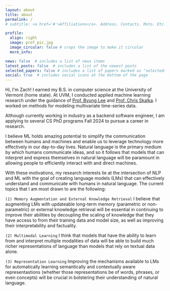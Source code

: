 ```yaml
---
layout: about
title: about
permalink: /
# subtitle: <a href='#'>Affiliations</a>. Address. Contacts. Moto. Etc.

profile:
  align: right
  image: prof_pic.jpg
  image_circular: false # crops the image to make it circular
  more_info:

news: false  # includes a list of news items
latest_posts: false  # includes a list of the newest posts
selected_papers: false # includes a list of papers marked as "selected={true}"
social: true  # includes social icons at the bottom of the page
---
```


Hi, I'm Zach! I earned my B.S. in computer science at the University of Vermont (home state). 
At UVM, I conducted applied machine learning research under the guidance of [Prof. Byung Lee](https://bslee.w3.uvm.edu/) and [Prof. Chris Skalka](https://ceskalka.w3.uvm.edu/). 
I worked on methods for modeling multivariate time-series data.

Although currently working in industry as a backend software engineer, I am applying to several CS PhD programs Fall 2024 to pursue a career in research.

I believe ML holds amazing potential to simplify the communication between humans and machines and enable us to leverage technology more effectively in our day-to-day lives. Natural language is the primary medium by which humans communicate ideas, and so it follows that models that can interpret and express themselves in natural language will be paramount in allowing people to efficiently interact with and direct machines. 

With these motivations, my research interests lie at the intersection of NLP and ML with the goal of creating language models (LMs)
that can effectively understand and communicate with humans in natural language. The current topics
that I am most drawn to are the following: 

`(1) Memory Augmentation and External Knowledge Retrieval` I believe that augmenting LMs with updateable long-term memory (parametric or non-parametric) or external
knowledge retrieval will be essential in continuing to improve their abilities by decoupling the scaling of knowledge
that they have access to from their training data and model size, as well as improving their interpretability and
factuality. 

`(2) Multimodal Learning` I think that models that have the ability to learn from and interpret
multiple modalities of data will be able to build much richer representations of language than models that rely on
textual data alone. 

`(3) Representation Learning` Improving the mechanisms available to LMs for automatically
learning semantically and contextually aware representastions (whether those representations be of words, phrases, or
even concepts) will be crucial in bolstering their understanding of natural language.


<!-- 
Write your biography here. Tell the world about yourself.  

Link to your favorite [subreddit](http://reddit.com). You can put a picture in, too. The code is already in, just name your picture `prof_pic.jpg` and put it in the `img/` folder.

Put your address / P.O. box / other info right below your picture. You can also disable any of these elements by editing `profile` property of the YAML header of your `_pages/about.md`. Edit `_bibliography/papers.bib` and Jekyll will render your [publications page](/al-folio/publications/) automatically.

Link to your social media connections, too. This theme is set up to use [Font Awesome icons](https://fontawesome.com/) and [Academicons](https://jpswalsh.github.io/academicons/), like the ones below. Add your Facebook, Twitter, LinkedIn, Google Scholar, or just disable all of them. -->